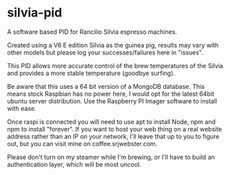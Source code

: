 # silvia-pid
A software based PID for Rancilio Silvia espresso machines.

Created using a V6 E edition Silvia as the guinea pig, results may vary with other models but please log your successes/failures here in "issues".

This PID allows more accurate control of the brew temperatures of the Silvia and provides a more stable temperature (goodbye surfing).

Be aware that this uses a 64 bit version of a MongoDB database. This means stock Raspbian has no power here, I would opt for the latest 64bit ubuntu server distribution. Use the Raspberry PI Imager software to install with ease.

Once raspi is connected you will need to use apt to install Node, npm and npm to install "forever". If you want to host your web thing on a real website address rather than an IP on your network, I'll leave that up to you to figure out, but you can visit mine on coffee.srjwebster.com.

Please don't turn on my steamer while I'm brewing, or I'll have to build an authentication layer, which will be most uncool.
